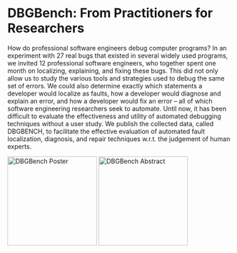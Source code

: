 # DBGBench: From Practitioners for Researchers

How do professional software engineers debug computer programs? In an experiment with 27 real bugs that existed in several widely used programs, we invited 12 professional software engineers, who together spent one month on localizing, explaining, and fixing these bugs. This did not only allow us to study the various tools and strategies used to debug the same set of errors. We could also determine exactly which statements a developer would localize as faults, how a developer would diagnose and explain an error, and how a developer would fix an error – all of which software engineering researchers seek to automate. Until now, it has been difficult to evaluate the effectiveness and utility of automated debugging techniques without a user study. We publish the collected data, called DBGBENCH, to facilitate the effective evaluation of automated fault localization, diagnosis, and repair techniques w.r.t. the judgement of human experts.

[<img src="https://github.com/dbgbench/dbgbench.github.io/raw/master/poster.png" alt="DBGBench Poster" style="width: 200px;"/>](https://github.com/dbgbench/dbgbench.github.io/raw/master/poster.pdf) [<img src="https://github.com/dbgbench/dbgbench.github.io/raw/master/abstract.png" alt="DBGBench Abstract" style="width: 200px;"/>](https://github.com/dbgbench/dbgbench.github.io/raw/master/abstract.pdf)
